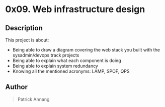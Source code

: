 # 0x09. Web infrastructure design

## Description

This project is about:

* Being able to draw a diagram covering the web stack you built with the sysadmin/devops track projects
* Being able to explain what each component is doing
* Being able to explain system redundancy
* Knowing all the mentioned acronyms: LAMP, SPOF, QPS

## Author

> Patrick Annang